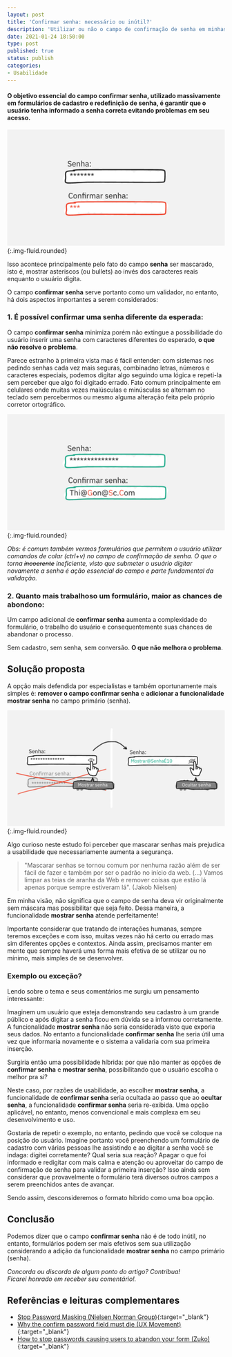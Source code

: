 ```yaml
---
layout: post
title: 'Confirmar senha: necessário ou inútil?'
description: 'Utilizar ou não o campo de confirmação de senha em minhas interfaces? Publicado por Thiago Nascimento.'
date: 2021-01-24 18:50:00
type: post
published: true
status: publish
categories:
- Usabilidade
---
```


#### O objetivo essencial do campo **confirmar senha**, utilizado massivamente em formulários de cadastro e redefinição de senha, é garantir que o usuário tenha informado a senha correta evitando problemas em seu acesso.

![Livro Trabalhe 4 Horas por semana erguido por uma mão](/assets/imgs/confirmar-senha/form-confirmar-senha.jpg){:.img-fluid.rounded}

Isso acontece principalmente pelo fato do campo **senha** ser mascarado, isto é, mostrar asteriscos (ou bullets) ao invés dos caracteres reais enquanto o usuário digita.

O campo **confirmar senha** serve portanto como um validador, no entanto, há dois aspectos importantes a serem considerados:

### 1. É possível confirmar uma senha diferente da esperada:

O campo **confirmar senha** minimiza porém não extingue a possibilidade do usuário inserir uma senha com caracteres diferentes do esperado, **o que não resolve o problema**.

Parece estranho à primeira vista mas é fácil entender: com sistemas nos pedindo senhas cada vez mais seguras, combinadno letras, números e caracteres especiais, podemos digitar algo seguindo uma lógica e repeti-la sem perceber que algo foi digitado errado. Fato comum principalmente em celulares onde muitas vezes maiúsculas e minúsculas se alternam no teclado sem percebermos ou mesmo alguma alteração feita pelo próprio corretor ortográfico.

![Livro Trabalhe 4 Horas por semana erguido por uma mão](/assets/imgs/confirmar-senha/form-confirmar-senha-maiusculas.jpg){:.img-fluid.rounded}

_Obs: é comum também vermos formulários que permitem o usuário utilizar comandos de colar (ctrl+v) no campo de confirmação de senha. O que o torna <strike>incoerente</strike> ineficiente, visto que submeter o usuário digitar novamente a senha é ação essencial do campo e parte fundamental da validação._

### 2. Quanto mais trabalhoso um formulário, maior as chances de abondono:

Um campo adicional de **confirmar senha** aumenta a complexidade do formulário, o trabalho do usuário e consequentemente suas chances de abandonar o processo.

Sem cadastro, sem senha, sem conversão. **O que não melhora o problema**.

## Solução proposta

A opção mais defendida por especialistas e também oportunamente mais simples é: **remover o campo confirmar senha** e **adicionar a funcionalidade mostrar senha** no campo primário (senha).

![Livro Trabalhe 4 Horas por semana erguido por uma mão](/assets/imgs/confirmar-senha/form-confirmar-senha-solucao.jpg){:.img-fluid.rounded}

Algo curioso neste estudo foi perceber que mascarar senhas mais prejudica a usabilidade que necessariamente aumenta a segurança.

> "Mascarar senhas se tornou comum por nenhuma razão além de ser fácil de fazer e também por ser o padrão no início da web. (...) Vamos limpar as teias de aranha da Web e remover coisas que estão lá apenas porque sempre estiveram lá". (Jakob Nielsen)

Em minha visão, não significa que o campo de senha deva vir originalmente sem máscara mas possibilitar que seja feito. Dessa maneira, a funcionalidade **mostrar senha** atende perfeitamente!

Importante considerar que tratando de interações humanas, sempre teremos exceções e com isso, muitas vezes não há certo ou errado mas sim diferentes opções e contextos. Ainda assim, precisamos manter em mente que sempre haverá uma forma mais efetiva de se utilizar ou no mínimo, mais simples de se desenvolver.

### Exemplo ou exceção?

Lendo sobre o tema e seus comentários me surgiu um pensamento interessante:

Imaginem um usuário que esteja demonstrando seu cadastro à um grande público e após digitar a senha ficou em dúvida se a informou corretamente. A funcionalidade **mostrar senha** não seria considerada visto que exporia seus dados. No entanto a funcionalidade **confirmar senha** lhe seria útil uma vez que informaria novamente e o sistema a validaria com sua primeira inserção.

Surgiria então uma possibilidade híbrida: por que não manter as opções de **confirmar senha** e **mostrar senha**, possibilitando que o usuário escolha o melhor pra si?

Neste caso, por razões de usabilidade, ao escolher **mostrar senha**, a funcionalidade de **confirmar senha** seria ocultada ao passo que ao **ocultar senha**, a funcionalidade **confirmar senha** seria re-exibida. Uma opção aplicável, no entanto, menos convencional e mais complexa em seu desenvolvimento e uso.

Gostaria de repetir o exemplo, no entanto, pedindo que você se coloque na posição do usuário. Imagine portanto você preenchendo um formulário de cadastro com várias pessoas lhe assistindo e ao digitar a senha você se indaga: digitei corretamente? Qual seria sua reação? Apagar o que foi informado e redigitar com mais calma e atenção ou aproveitar do campo de confirmação de senha para validar a primeira inserção? Isso ainda sem considerar que provavelmente o formulário terá diversos outros campos a serem preenchidos antes de avançar.

Sendo assim, desconsideremos o formato híbrido como uma boa opção.

## Conclusão

Podemos dizer que o campo **confirmar senha** não é de todo inútil, no entanto, formulários podem ser mais efetivos sem sua utilização considerando a adição da funcionalidade **mostrar senha** no campo primário (senha).

*Concorda ou discorda de algum ponto do artigo? Contribua!<br>
Ficarei honrado em receber seu comentário!.*

## Referências e leituras complementares

* [Stop Password Masking (Nielsen Norman Group)](https://www.nngroup.com/articles/stop-password-masking/){:target="_blank"}
* [Why the confirm password field must die (UX Movement)](https://uxmovement.com/forms/why-the-confirm-password-field-must-die/){:target="_blank"}
* [How to stop passwords causing users to abandon your form (Zuko)](https://www.zuko.io/blog/password-advice-for-online-forms){:target="_blank"}